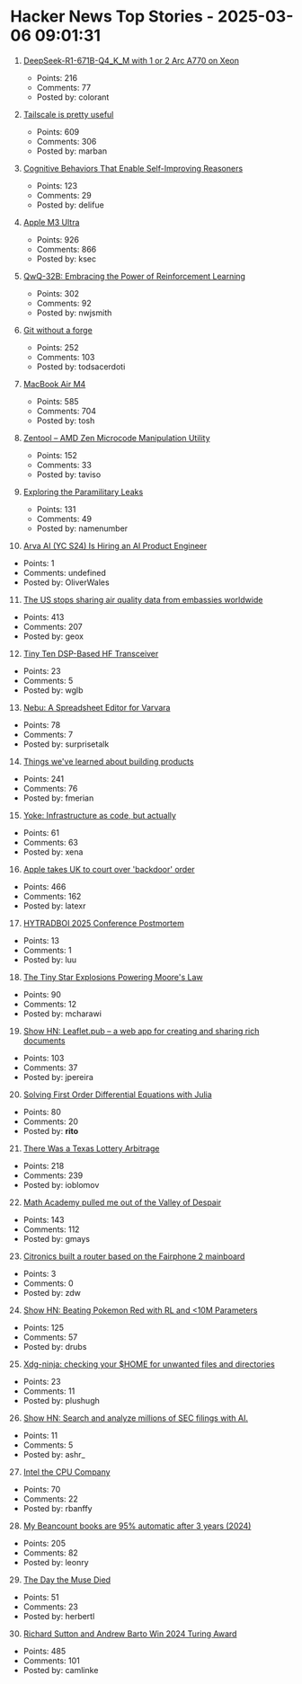 # Hacker News Top Stories - 2025-03-06 09:01:31

1. [DeepSeek-R1-671B-Q4_K_M with 1 or 2 Arc A770 on Xeon](https://github.com/intel/ipex-llm/blob/main/docs/mddocs/Quickstart/llamacpp_portable_zip_gpu_quickstart.md)
   - Points: 216
   - Comments: 77
   - Posted by: colorant

2. [Tailscale is pretty useful](https://blog.6nok.org/tailscale-is-pretty-useful/)
   - Points: 609
   - Comments: 306
   - Posted by: marban

3. [Cognitive Behaviors That Enable Self-Improving Reasoners](https://arxiv.org/abs/2503.01307)
   - Points: 123
   - Comments: 29
   - Posted by: delifue

4. [Apple M3 Ultra](https://www.apple.com/newsroom/2025/03/apple-reveals-m3-ultra-taking-apple-silicon-to-a-new-extreme/)
   - Points: 926
   - Comments: 866
   - Posted by: ksec

5. [QwQ-32B: Embracing the Power of Reinforcement Learning](https://qwenlm.github.io/blog/qwq-32b/)
   - Points: 302
   - Comments: 92
   - Posted by: nwjsmith

6. [Git without a forge](https://www.chiark.greenend.org.uk/~sgtatham/quasiblog/git-no-forge/)
   - Points: 252
   - Comments: 103
   - Posted by: todsacerdoti

7. [MacBook Air M4](https://www.apple.com/macbook-air/)
   - Points: 585
   - Comments: 704
   - Posted by: tosh

8. [Zentool – AMD Zen Microcode Manipulation Utility](https://github.com/google/security-research/blob/master/pocs/cpus/entrysign/zentool/README.md)
   - Points: 152
   - Comments: 33
   - Posted by: taviso

9. [Exploring the Paramilitary Leaks](https://micahflee.com/exploring-the-paramilitary-leaks/)
   - Points: 131
   - Comments: 49
   - Posted by: namenumber

10. [Arva AI (YC S24) Is Hiring an AI Product Engineer](https://www.ycombinator.com/companies/arva-ai/jobs/OBPwCiU-ai-product-engineer)
   - Points: 1
   - Comments: undefined
   - Posted by: OliverWales

11. [The US stops sharing air quality data from embassies worldwide](https://apnews.com/article/us-air-quality-monitors-8270927bbd0f166238243ac9d14bce03)
   - Points: 413
   - Comments: 207
   - Posted by: geox

12. [Tiny Ten DSP-Based HF Transceiver](https://www.janbob.com/electron/TinyTen/TinyTen.htm)
   - Points: 23
   - Comments: 5
   - Posted by: wglb

13. [Nebu: A Spreadsheet Editor for Varvara](https://wiki.xxiivv.com/site/nebu)
   - Points: 78
   - Comments: 7
   - Posted by: surprisetalk

14. [Things we've learned about building products](https://newsletter.posthog.com/p/50-things-weve-learned-about-building)
   - Points: 241
   - Comments: 76
   - Posted by: fmerian

15. [Yoke: Infrastructure as code, but actually](https://xeiaso.net/blog/2025/yoke-k8s/)
   - Points: 61
   - Comments: 63
   - Posted by: xena

16. [Apple takes UK to court over 'backdoor' order](https://www.theregister.com/2025/03/05/apple_reportedly_ipt_complaint/)
   - Points: 466
   - Comments: 162
   - Posted by: latexr

17. [HYTRADBOI 2025 Conference Postmortem](https://www.scattered-thoughts.net/writing/hytradboi-2025-postmortem/)
   - Points: 13
   - Comments: 1
   - Posted by: luu

18. [The Tiny Star Explosions Powering Moore's Law](https://spectrum.ieee.org/euv-light-source)
   - Points: 90
   - Comments: 12
   - Posted by: mcharawi

19. [Show HN: Leaflet.pub – a web app for creating and sharing rich documents](undefined)
   - Points: 103
   - Comments: 37
   - Posted by: jpereira

20. [Solving First Order Differential Equations with Julia](https://ritog.github.io/posts/1st-order-DE-julia/1st_order_DE_julia.html)
   - Points: 80
   - Comments: 20
   - Posted by: __rito__

21. [There Was a Texas Lottery Arbitrage](https://www.bloomberg.com/opinion/articles/2025-03-05/there-was-a-texas-lottery-arbitrage)
   - Points: 218
   - Comments: 239
   - Posted by: ioblomov

22. [Math Academy pulled me out of the Valley of Despair](https://mikelikejordan.bearblog.dev/how-math-academy-pulled-me-out-of-the-valley-of-despair/)
   - Points: 143
   - Comments: 112
   - Posted by: gmays

23. [Citronics built a router based on the Fairphone 2 mainboard](https://www.cnx-software.com/2025/03/02/citronics-built-a-router-based-on-the-fairphone-2-mainboard/)
   - Points: 3
   - Comments: 0
   - Posted by: zdw

24. [Show HN: Beating Pokemon Red with RL and <10M Parameters](https://drubinstein.github.io/pokerl/)
   - Points: 125
   - Comments: 57
   - Posted by: drubs

25. [Xdg-ninja: checking your $HOME for unwanted files and directories](https://github.com/b3nj5m1n/xdg-ninja)
   - Points: 23
   - Comments: 11
   - Posted by: plushugh

26. [Show HN: Search and analyze millions of SEC filings with AI.](https://www.publicview.ai/)
   - Points: 11
   - Comments: 5
   - Posted by: ashr_

27. [Intel the CPU Company](https://www.abortretry.fail/p/intel-the-cpu-company)
   - Points: 70
   - Comments: 22
   - Posted by: rbanffy

28. [My Beancount books are 95% automatic after 3 years (2024)](https://fangpenlin.com/posts/2024/12/30/my-beancount-books-are-95-percent-automatic/)
   - Points: 205
   - Comments: 82
   - Posted by: leonry

29. [The Day the Muse Died](https://johnpweiss.com/blog/199949/the-day-the-muse-died)
   - Points: 51
   - Comments: 23
   - Posted by: herbertl

30. [Richard Sutton and Andrew Barto Win 2024 Turing Award](https://awards.acm.org/about/2024-turing)
   - Points: 485
   - Comments: 101
   - Posted by: camlinke

